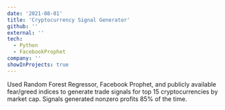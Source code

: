 ```yaml
---
date: '2021-08-01'
title: 'Cryptocurrency Signal Generator'
github: ''
external: ''
tech:
  - Python
  - FacebookProphet
company: ''
showInProjects: true
---
```


Used Random Forest Regressor, Facebook Prophet, and publicly available fear/greed indices to generate trade signals for top 15 cryptocurrencies by market cap. Signals generated nonzero profits 85% of the time.

